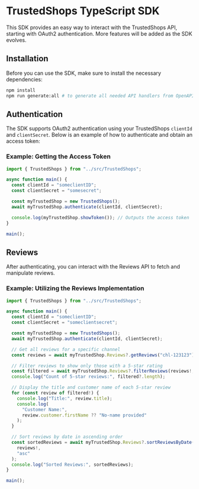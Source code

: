 # TrustedShops TypeScript SDK

This SDK provides an easy way to interact with the TrustedShops API, starting with OAuth2 authentication. More features will be added as the SDK evolves.

## Installation

Before you can use the SDK, make sure to install the necessary dependencies:

```bash
npm install
npm run generate:all # to generate all needed API handlers from OpenAPI specs
```

## Authentication

The SDK supports OAuth2 authentication using your TrustedShops `clientId` and `clientSecret`. Below is an example of how to authenticate and obtain an access token:

### Example: Getting the Access Token

```typescript
import { TrustedShops } from "../src/TrustedShops";

async function main() {
  const clientId = "someclientID";
  const clientSecret = "somesecret";

  const myTrustedShop = new TrustedShops();
  await myTrustedShop.authenticate(clientId, clientSecret);

  console.log(myTrustedShop.showToken()); // Outputs the access token
}

main();
```

## Reviews

After authenticating, you can interact with the Reviews API to fetch and manipulate reviews.

### Example: Utilizing the Reviews Implementation

```typescript
import { TrustedShops } from "../src/TrustedShops";

async function main() {
  const clientId = "someclientID";
  const clientSecret = "someclientsecret";

  const myTrustedShop = new TrustedShops();
  await myTrustedShop.authenticate(clientId, clientSecret);

  // Get all reviews for a specific channel
  const reviews = await myTrustedShop.Reviews?.getReviews("chl-123123");

  // Filter reviews to show only those with a 5-star rating
  const filtered = await myTrustedShop.Reviews?.filterReviews(reviews!, 5);
  console.log("Count of 5-star reviews:", filtered?.length);

  // Display the title and customer name of each 5-star review
  for (const review of filtered!) {
    console.log("Title:", review.title);
    console.log(
      "Customer Name:",
      review.customer.firstName ?? "No-name provided"
    );
  }

  // Sort reviews by date in ascending order
  const sortedReviews = await myTrustedShop.Reviews?.sortReviewsByDate(
    reviews!,
    "asc"
  );
  console.log("Sorted Reviews:", sortedReviews);
}

main();
```
